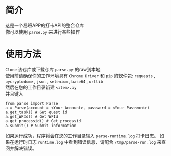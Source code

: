 # 简介
这是一个易班APP的打卡API的整合仓库<br>
你可以使用 `parse.py` 来进行某些操作<br>
# 使用方法
`Clone` 该仓库或下载仓库 `parse.py` 的raw到本地<br>
使用前请确保你的工作环境具有 `Chrome Driver` 和
`pip` 的软件包: `requests` , `pycryptodome` , `json` ,
`selenium` , `base64` , `urllib` <br>
然后在您的工作目录新建 `<item>.py` <br>
并且键入<br>
```
from parse import Parse
a = Parse(account = <Your Account>, password = <Your Password>)
a.get_task() # Get quest id
a.get_WFId() # Get WFId
a.get_processid() # Get processid
a.submit() # Submit information
```
如果运行成功，程序将会在您的工作目录输入 `parse-runtime.log` 打卡日志。
如果在运行时日志 `runtime.log` 中看到错误信息，请配合 `/tmp/parse-run.log`
来查阅并解决错误。
# 